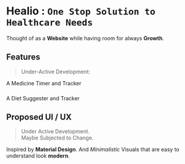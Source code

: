 #  Healio  	: `One Stop Solution to Healthcare Needs`
Thought of as a **Website** while having room for always **Growth**.
## Features

> Under-Active Development:

A Medicine Timer and Tracker
###
A Diet Suggester and Tracker
###
## Proposed UI / UX

> Under Active Development.  
> Maybe Subjected to Change.

Inspired by **Material Design**. And *Minimalistic* Visuals that are easy to understand look **modern**.
